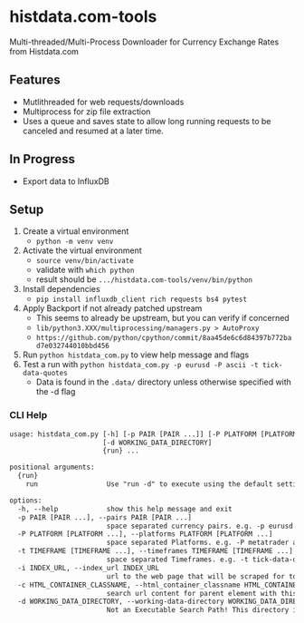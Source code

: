 # histdata.com-tools
Multi-threaded/Multi-Process Downloader for Currency Exchange Rates from Histdata.com

## Features

- Mutlithreaded for web requests/downloads
- Multiprocess for zip file extraction
- Uses a queue and saves state to allow long running requests to be canceled and resumed at a later time.
## In Progress
- Export data to InfluxDB
## Setup
1. Create a virtual environment
   - `python -m venv venv`
2. Activate the virtual environment
   - `source venv/bin/activate`
   - validate with `which python`
    - result should be `.../histdata.com-tools/venv/bin/python`
3. Install dependencies
   - `pip install influxdb_client rich requests bs4 pytest`
4. Apply Backport if not already patched upstream
   - This seems to already be upstream, but you can verify if concerned
   - `lib/python3.XXX/multiprocessing/managers.py > AutoProxy`
   - `https://github.com/python/cpython/commit/8aa45de6c6d84397b772bad7e032744010bbd456`
5. Run `python histdata_com.py` to view help message and flags
6. Test a run with `python histdata_com.py -p eurusd -P ascii -t tick-data-quotes`
    - Data is found in the `.data/` directory unless otherwise specified with the -d flag
### CLI Help

```txt
usage: histdata_com.py [-h] [-p PAIR [PAIR ...]] [-P PLATFORM [PLATFORM ...]] [-t TIMEFRAME [TIMEFRAME ...]] [-i INDEX_URL] [-c HTML_CONTAINER_CLASSNAME]
                       [-d WORKING_DATA_DIRECTORY]
                       {run} ...

positional arguments:
  {run}
    run                 Use "run -d" to execute using the default settings

options:
  -h, --help            show this help message and exit
  -p PAIR [PAIR ...], --pairs PAIR [PAIR ...]
                        space separated currency pairs. e.g. -p eurusd usdjpy ...
  -P PLATFORM [PLATFORM ...], --platforms PLATFORM [PLATFORM ...]
                        space separated Platforms. e.g. -P metatrader ascii excel ninjatrader metastock
  -t TIMEFRAME [TIMEFRAME ...], --timeframes TIMEFRAME [TIMEFRAME ...]
                        space separated Timeframes. e.g. -t tick-data-quotes 1-minute-bar-quotes ...
  -i INDEX_URL, --index_url INDEX_URL
                        url to the web page that will be scraped for top-order links
  -c HTML_CONTAINER_CLASSNAME, --html_container_classname HTML_CONTAINER_CLASSNAME
                        search url content for parent element with this html/css class for links
  -d WORKING_DATA_DIRECTORY, --working-data-directory WORKING_DATA_DIRECTORY
                        Not an Executable Search Path! This directory is used to perform work. default is ".data" in the current direcotry
```